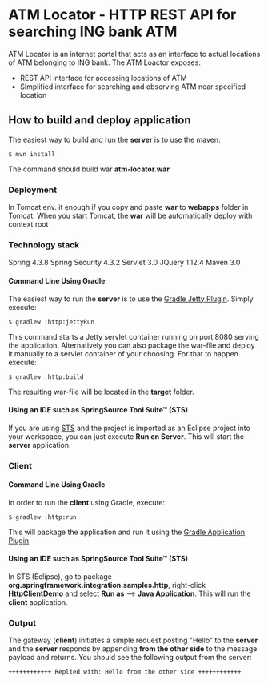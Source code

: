 ATM Locator - HTTP REST API for searching ING bank ATM
=========================================

ATM Locator is an internet portal that acts as an interface to actual locations of ATM belonging to ING bank.
The ATM Loactor exposes: 
* REST API interface for accessing locations of ATM
* Simplified interface for searching and observing ATM near specified location


## How to build and deploy application

The easiest way to build and run the **server** is to use the maven:

    $ mvn install 
    
The command should build war **atm-locator.war**    

### Deployment 

In Tomcat env. it enough if you copy and paste **war** to **webapps** folder in Tomcat. 
When you start Tomcat, the **war** will be automatically deploy with context root   

### Technology stack

Spring 4.3.8
Spring Security 4.3.2
Servlet 3.0
JQuery 1.12.4
Maven 3.0




#### Command Line Using Gradle

The easiest way to run the **server** is to use the [Gradle Jetty Plugin](http://www.gradle.org/docs/current/userguide/jetty_plugin.html).
 Simply execute:

    $ gradlew :http:jettyRun

This command starts a Jetty servlet container running on port 8080 serving the application. 
Alternatively you can also package the war-file and deploy it manually to a servlet container of your choosing. For that to happen execute:

    $ gradlew :http:build

The resulting war-file will be located in the **target** folder.

#### Using an IDE such as SpringSource Tool Suite™ (STS)

If you are using [STS](http://www.springsource.com/developer/sts) and the project is imported as an Eclipse project into your workspace, you can just execute **Run on Server**. This will start the **server** application. 

### Client

#### Command Line Using Gradle

In order to run the **client** using Gradle, execute:

    $ gradlew :http:run

This will package the application and run it using the [Gradle Application Plugin](http://www.gradle.org/docs/current/userguide/application_plugin.html)

#### Using an IDE such as SpringSource Tool Suite™ (STS)

In STS (Eclipse), go to package **org.springframework.integration.samples.http**, right-click **HttpClientDemo** and select **Run as** --> **Java Application**. This will run the **client** application.

### Output
  
The gateway (**client**) initiates a simple request posting "Hello" to the **server** and the **server** responds by appending **from the other side** to the message payload and returns. You should see the following output from the server:
   
    ++++++++++++ Replied with: Hello from the other side ++++++++++++

